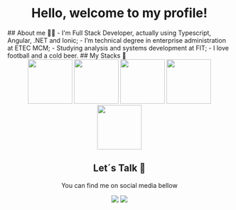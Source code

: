 <h1 align="center"> Hello, welcome to my profile! </h1>
## About me 🙋‍♂️
- I'm Full Stack Developer, actually using Typescript, Angular, .NET and Ionic;
- I’m technical degree in enterprise administration at ETEC MCM;
- Studying analysis and systems development at FIT;
- I love football and a cold beer.
  ## My Stacks 🎲
<div align="center">
   <img src="https://cdn.jsdelivr.net/gh/devicons/devicon/icons/dotnetcore/dotnetcore-original.svg" width="100"/>
   <img src="https://cdn.jsdelivr.net/gh/devicons/devicon/icons/angularjs/angularjs-original.svg" width="100"/>
   <img src="https://cdn.jsdelivr.net/gh/devicons/devicon/icons/javascript/javascript-original.svg" width="100"/>
   <img src="https://cdn.jsdelivr.net/gh/devicons/devicon/icons/typescript/typescript-original.svg" width="100"/>
   <img src="https://cdn.jsdelivr.net/gh/devicons/devicon/icons/html5/html5-original.svg" width="100"/>

 ## Let´s Talk :speech_balloon:
  You can find me on social media bellow 
  <div> 
    <a href = "vitorcbs18@gmail.com"><img src="https://img.shields.io/badge/-Gmail-%23333?style=for-the-badge&logo=gmail&logoColor=white" target="_blank"></a>
    <a href="https://www.linkedin.com/in/vitor-contine/" target="_blank"><img src="https://img.shields.io/badge/-LinkedIn-%230077B5?style=for-the-badge&logo=linkedin&logoColor=white" target="_blank"></a>
  </div>
